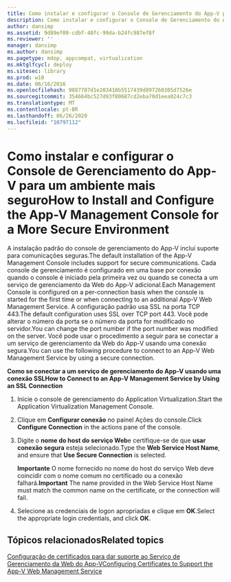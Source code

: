 ```yaml
---
title: Como instalar e configurar o Console de Gerenciamento do App-V para um ambiente mais seguro
description: Como instalar e configurar o Console de Gerenciamento do App-V para um ambiente mais seguro
author: dansimp
ms.assetid: 9d89ef09-cdbf-48fc-99da-b24fc987ef8f
ms.reviewer: ''
manager: dansimp
ms.author: dansimp
ms.pagetype: mdop, appcompat, virtualization
ms.mktglfcycl: deploy
ms.sitesec: library
ms.prod: w10
ms.date: 06/16/2016
ms.openlocfilehash: 9887787d1e203410b5517439d897260305d7526e
ms.sourcegitcommit: 354664bc527d93f80687cd2eba70d1eea024c7c3
ms.translationtype: MT
ms.contentlocale: pt-BR
ms.lasthandoff: 06/26/2020
ms.locfileid: "10797112"
---
```

# <span data-ttu-id="6b6a5-103">Como instalar e configurar o Console de Gerenciamento do App-V para um ambiente mais seguro</span><span class="sxs-lookup"><span data-stu-id="6b6a5-103">How to Install and Configure the App-V Management Console for a More Secure Environment</span></span>


<span data-ttu-id="6b6a5-104">A instalação padrão do console de gerenciamento do App-V inclui suporte para comunicações seguras.</span><span class="sxs-lookup"><span data-stu-id="6b6a5-104">The default installation of the App-V Management Console includes support for secure communications.</span></span> <span data-ttu-id="6b6a5-105">Cada console de gerenciamento é configurado em uma base por conexão quando o console é iniciado pela primeira vez ou quando se conecta a um serviço de gerenciamento da Web do App-V adicional.</span><span class="sxs-lookup"><span data-stu-id="6b6a5-105">Each Management Console is configured on a per-connection basis when the console is started for the first time or when connecting to an additional App-V Web Management Service.</span></span> <span data-ttu-id="6b6a5-106">A configuração padrão usa SSL na porta TCP 443.</span><span class="sxs-lookup"><span data-stu-id="6b6a5-106">The default configuration uses SSL over TCP port 443.</span></span> <span data-ttu-id="6b6a5-107">Você pode alterar o número da porta se o número da porta for modificado no servidor.</span><span class="sxs-lookup"><span data-stu-id="6b6a5-107">You can change the port number if the port number was modified on the server.</span></span> <span data-ttu-id="6b6a5-108">Você pode usar o procedimento a seguir para se conectar a um serviço de gerenciamento da Web do App-V usando uma conexão segura.</span><span class="sxs-lookup"><span data-stu-id="6b6a5-108">You can use the following procedure to connect to an App-V Web Management Service by using a secure connection.</span></span>

**<span data-ttu-id="6b6a5-109">Como se conectar a um serviço de gerenciamento do App-V usando uma conexão SSL</span><span class="sxs-lookup"><span data-stu-id="6b6a5-109">How to Connect to an App-V Management Service by Using an SSL Connection</span></span>**

1.  <span data-ttu-id="6b6a5-110">Inicie o console de gerenciamento do Application Virtualization.</span><span class="sxs-lookup"><span data-stu-id="6b6a5-110">Start the Application Virtualization Management Console.</span></span>

2.  <span data-ttu-id="6b6a5-111">Clique em **Configurar conexão** no painel Ações do console.</span><span class="sxs-lookup"><span data-stu-id="6b6a5-111">Click **Configure Connection** in the actions pane of the console.</span></span>

3.  <span data-ttu-id="6b6a5-112">Digite o **nome do host do serviço Web**e certifique-se de que **usar conexão segura** esteja selecionado.</span><span class="sxs-lookup"><span data-stu-id="6b6a5-112">Type the **Web Service Host Name**, and ensure that **Use Secure Connection** is selected.</span></span>

    <span data-ttu-id="6b6a5-113">**Importante**  O nome fornecido no nome do host do serviço Web deve coincidir com o nome comum no certificado ou a conexão falhará.</span><span class="sxs-lookup"><span data-stu-id="6b6a5-113">**Important** The name provided in the Web Service Host Name must match the common name on the certificate, or the connection will fail.</span></span>

     

4.  <span data-ttu-id="6b6a5-114">Selecione as credenciais de logon apropriadas e clique em **OK**.</span><span class="sxs-lookup"><span data-stu-id="6b6a5-114">Select the appropriate login credentials, and click **OK**.</span></span>

## <span data-ttu-id="6b6a5-115">Tópicos relacionados</span><span class="sxs-lookup"><span data-stu-id="6b6a5-115">Related topics</span></span>


[<span data-ttu-id="6b6a5-116">Configuração de certificados para dar suporte ao Serviço de Gerenciamento da Web do App-V</span><span class="sxs-lookup"><span data-stu-id="6b6a5-116">Configuring Certificates to Support the App-V Web Management Service</span></span>](configuring-certificates-to-support-the-app-v-web-management-service.md)

 

 





